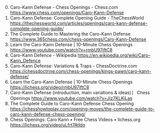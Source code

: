 0. Caro-Kann Defense - Chess Openings - Chess.com
https://www.chess.com/openings/Caro-Kann-Defense
1. Caro-Kann Defense: Complete Opening Guide - TheChessWorld
https://thechessworld.com/articles/openings/caro-kann-defense-complete-opening-guide/
2. The Complete Guide to Mastering the Caro-Kann Defense
https://www.365chess.com/chess-openings/Caro-Kann-Defense
3. Learn the Caro-Kann Defense | 10-Minute Chess Openings
https://www.youtube.com/watch?v=rmbU97iftC8
4. Caro-Kann Defence - Wikipedia
https://en.wikipedia.org/wiki/Caro–Kann_Defence
5. Caro-Kann Defense: Variations & Traps - ChessDoctrine.com
https://chessdoctrine.com/chess-openings/kings-pawn/caro-kann-defense/
6. Learn the Caro-Kann Defense | 10-Minute Chess Openings
https://lichess.org/video/rmbU97iftC8
7. Caro-Kann Defense (introduction, main variations & ideas) ⎸Chess Openings
https://www.youtube.com/watch?v=Jiz7KLKjLas
8. The Complete Guide to Caro-Kann Defense Chess Opening
https://chesshowtoplay.com/opening-moves/the-complete-guide-to-caro-kann-defense-chess-opening/
9. Chess Openings: Caro Kann • Free Chess Videos • lichess.org
https://lichess.org/video/uLfrt7Atldo
